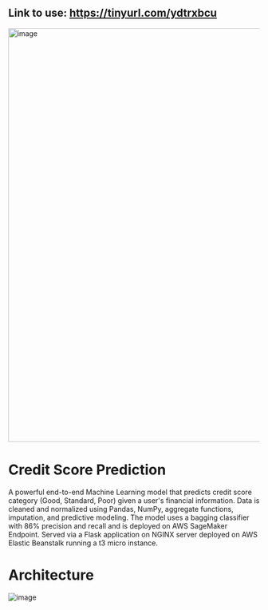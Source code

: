 ## Link to use: https://tinyurl.com/ydtrxbcu

<img width="829" alt="image" src="https://github.com/user-attachments/assets/c18bdd1e-a8b3-48bd-ab4d-473626774643" />

# Credit Score Prediction

A powerful end-to-end Machine Learning model that predicts credit score category (Good, Standard, Poor) given a user's financial information.
Data is cleaned and normalized using Pandas, NumPy, aggregate functions, imputation, and predictive modeling.
The model uses a bagging classifier with 86% precision and recall and is deployed on AWS SageMaker Endpoint.
Served via a Flask application on NGINX server deployed on AWS Elastic Beanstalk running a t3 micro instance.

# Architecture

![image](https://github.com/user-attachments/assets/6b71c4b7-a8b5-4909-aa72-91706a038423)
